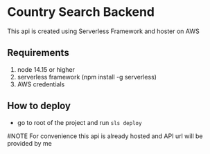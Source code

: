 # Country Search Backend

This api is created using Serverless Framework and hoster on AWS

## Requirements

1. node 14.15 or higher
2. serverless framework (npm install -g serverless)
3. AWS credentials

## How to deploy

- go to root of the project and run ```sls deploy```

#NOTE
For convenience this api is already hosted and API url will be provided by me
